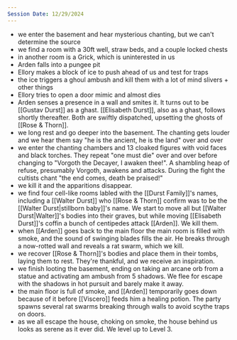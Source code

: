 ```yaml
---
Session Date: 12/29/2024
---
```

- we enter the basement and hear mysterious chanting, but we can't determine the source
- we find a room with a 30ft well, straw beds, and a couple locked chests
- in another room is a Grick, which is uninterested in us
- Arden falls into a pungee pit
- Ellory makes a block of ice to push ahead of us and test for traps
- the ice triggers a ghoul ambush and kill them with a lot of mind slivers + other things
- Ellory tries to open a door mimic and almost dies
- Arden senses a presence in a wall and smites it. It turns out to be [[Gustav Durst]] as a ghast. [[Elisabeth Durst]], also as a ghast, follows shortly thereafter. Both are swiftly dispatched, upsetting the ghosts of [[Rose & Thorn]].
- we long rest and go deeper into the basement. The chanting gets louder and we hear them say "he is the ancient, he is the land" over and over
- we enter the chanting chambers and 13 cloaked figures with void faces and black torches. They repeat "one must die" over and over before changing to "Vorgoth the Decayer, I awaken thee!". A shambling heap of refuse, presumably Vorgoth, awakens and attacks. During the fight the cultists chant "the end comes, death be praised!"
- we kill it and the apparitions disappear.
- we find four cell-like rooms labled with the [[Durst Family]]'s names, including a [[Walter Durst]] who [[Rose & Thorn]] confirm was to be the [[Walter Durst|stillborn baby]]'s name. We start to move all but [[Walter Durst|Walter]]'s bodies into their graves, but while moving [[Elisabeth Durst]]'s coffin a bunch of centipedes attack [[Arden]]. We kill them.
- when [[Arden]] goes back to the main floor the main room is filled with smoke, and the sound of swinging blades fills the air. He breaks through a now-rotted wall and reveals a rat swarm, which we kill.
- we recover [[Rose & Thorn]]'s bodies and place them in their tombs, laying them to rest. They're thankful, and we receive an inspiration.
- we finish looting the basement, ending on taking an arcane orb from a statue and activating am ambush from 5 shadows. We flee for escape with the shadows in hot pursuit and barely make it away.
- the main floor is full of smoke, and [[Arden]] temporarily goes down because of it before [[Viscero]] feeds him a healing potion. The party spawns several rat swarms breaking through walls to avoid scythe traps on doors.
- as we all escape the house, choking on smoke, the house behind us looks as serene as it ever did. We level up to Level 3.